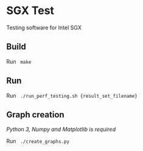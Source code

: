 # SGX Test
Testing software for Intel SGX

## Build

Run <code> make </code>

## Run
Run <code> ./run_perf_testing.sh {result_set_filename} </code>

## Graph creation
*Python 3, Numpy and Matplotlib is required*


Run <code> ./create_graphs.py </code>
